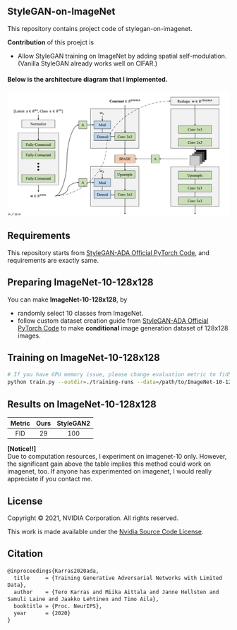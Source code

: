 ## StyleGAN-on-ImageNet

This repository contains project code of stylegan-on-imagenet.

**Contribution** of this proejct is
* Allow StyleGAN training on ImageNet by adding spatial self-modulation. (Vanilla StyleGAN already works well on CIFAR.)

#### Below is the architecture diagram that I implemented.
![img](img_arch.png)

## Requirements

This repository starts from <a href="https://github.com/NVlabs/stylegan2-ada-pytorch">StyleGAN-ADA Official PyTorch Code</a>, and requirements are exactly same.

## Preparing ImageNet-10-128x128

You can make **ImageNet-10-128x128**, by
* randomly select 10 classes from ImageNet.
* follow custom dataset creation guide from <a href="https://github.com/NVlabs/stylegan2-ada-pytorch">StyleGAN-ADA Official PyTorch Code</a> to make **conditional** image generation dataset of 128x128 images.

## Training on ImageNet-10-128x128

```.bash
# If you have GPU memory issue, please change evaluation metric to fid5k.
python train.py --outdir=./training-runs --data=/path/to/ImageNet-10-128x128 --gpus=#ofGPUs --cfg=auto --aug=ada --metrics=fid50k --kimg=100000 --cond=True
```

## Results on ImageNet-10-128x128

</ul>
<table>
<thead>
<tr>
<th align="center">Metric</th>
<th align="center">Ours</th>
<th align="center">StyleGAN2</th>
</tr>
</thead>
<tbody>
<tr>
<td align="center">FID</td>
<td align="center">29</td>
<td align="center">100</td>
</tr>
</tbody></table>

**[Notice!!]**  
Due to computation resources, I experiment on imagenet-10 only. However, the significant gain above the table implies this method could work on imagenet, too. If anyone has experimented on imagenet, I would really appreciate if you contact me.

## License

Copyright &copy; 2021, NVIDIA Corporation. All rights reserved.

This work is made available under the [Nvidia Source Code License](https://nvlabs.github.io/stylegan2-ada-pytorch/license.html).

## Citation

```
@inproceedings{Karras2020ada,
  title     = {Training Generative Adversarial Networks with Limited Data},
  author    = {Tero Karras and Miika Aittala and Janne Hellsten and Samuli Laine and Jaakko Lehtinen and Timo Aila},
  booktitle = {Proc. NeurIPS},
  year      = {2020}
}
```

